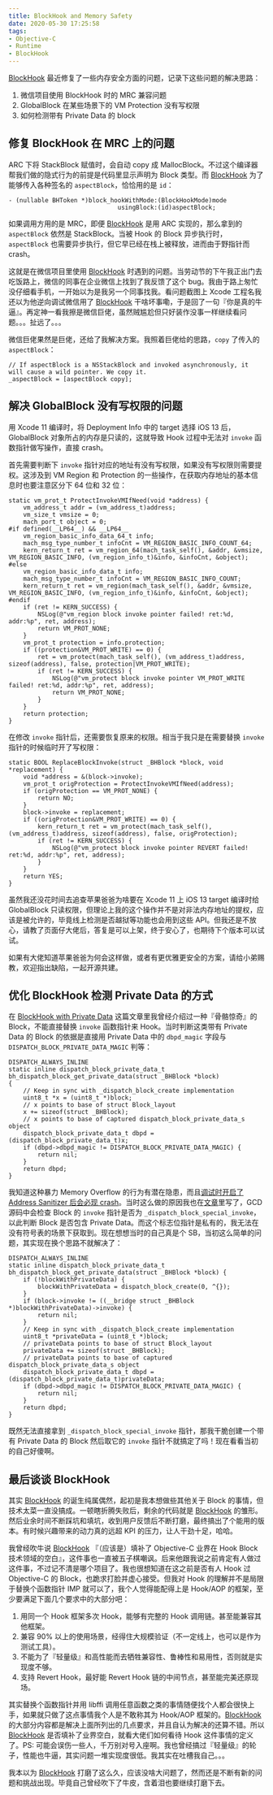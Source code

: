 ```yaml
---
title: BlockHook and Memory Safety
date: 2020-05-30 17:25:58
tags:
- Objective-C
- Runtime
- BlockHook
---
```


[BlockHook](https://github.com/yulingtianxia/BlockHook) 最近修复了一些内存安全方面的问题，记录下这些问题的解决思路：

1. 微信项目使用 BlockHook 时的 MRC 兼容问题
2. GlobalBlock 在某些场景下的 VM Protection 没有写权限
3. 如何检测带有 Private Data 的 block

<!--more-->

## 修复 BlockHook 在 MRC 上的问题

ARC 下将 StackBlock 赋值时，会自动 copy 成 MallocBlock。不过这个编译器帮我们做的隐式行为的前提是代码里显示声明为 Block 类型。而 [BlockHook](https://github.com/yulingtianxia/BlockHook) 为了能够传入各种签名的 `aspectBlock`，恰恰用的是 `id`：

```
- (nullable BHToken *)block_hookWithMode:(BlockHookMode)mode
                              usingBlock:(id)aspectBlock;
```

如果调用方用的是 MRC，即便 [BlockHook](https://github.com/yulingtianxia/BlockHook) 是用 ARC 实现的，那么拿到的 `aspectBlock` 依然是 StackBlock。当被 Hook 的 Block 异步执行时，`aspectBlock` 也需要异步执行，但它早已经在栈上被释放，进而由于野指针而 crash。

这就是在微信项目里使用 [BlockHook](https://github.com/yulingtianxia/BlockHook) 时遇到的问题。当劳动节的下午我正出门去吃饭路上，微信的同事在企业微信上找到了我反馈了这个 bug。我由于路上匆忙没仔细看手机，一开始以为是我另一个同事找我。看问题截图上 Xcode 工程名我还以为他逆向调试微信用了 [BlockHook](https://github.com/yulingtianxia/BlockHook) 干啥坏事嘞，于是回了一句『你是真的牛逼』。再定神一看我擦是微信巨佬，虽然贼尴尬但只好装作没事一样继续看问题。。。扯远了。。。

微信巨佬果然是巨佬，还给了我解决方案。我照着巨佬给的思路，`copy` 了传入的 `aspectBlock`：

```
// If aspectBlock is a NSStackBlock and invoked asynchronously, it will cause a wild pointer. We copy it.
_aspectBlock = [aspectBlock copy];
```

## 解决 GlobalBlock 没有写权限的问题

用 Xcode 11 编译时，将 Deployment Info 中的 target 选择 iOS 13 后，GlobalBlock 对象所占的内存是只读的，这就导致 Hook 过程中无法对 `invoke` 函数指针做写操作，直接 crash。

首先需要判断下 `invoke` 指针对应的地址有没有写权限，如果没有写权限则需要提权。这涉及到 VM Region 和 Protection 的一些操作，在获取内存地址的基本信息时也要注意区分下 64 位和 32 位：

```
static vm_prot_t ProtectInvokeVMIfNeed(void *address) {
    vm_address_t addr = (vm_address_t)address;
    vm_size_t vmsize = 0;
    mach_port_t object = 0;
#if defined(__LP64__) && __LP64__
    vm_region_basic_info_data_64_t info;
    mach_msg_type_number_t infoCnt = VM_REGION_BASIC_INFO_COUNT_64;
    kern_return_t ret = vm_region_64(mach_task_self(), &addr, &vmsize, VM_REGION_BASIC_INFO, (vm_region_info_t)&info, &infoCnt, &object);
#else
    vm_region_basic_info_data_t info;
    mach_msg_type_number_t infoCnt = VM_REGION_BASIC_INFO_COUNT;
    kern_return_t ret = vm_region(mach_task_self(), &addr, &vmsize, VM_REGION_BASIC_INFO, (vm_region_info_t)&info, &infoCnt, &object);
#endif
    if (ret != KERN_SUCCESS) {
        NSLog(@"vm_region block invoke pointer failed! ret:%d, addr:%p", ret, address);
        return VM_PROT_NONE;
    }
    vm_prot_t protection = info.protection;
    if ((protection&VM_PROT_WRITE) == 0) {
        ret = vm_protect(mach_task_self(), (vm_address_t)address, sizeof(address), false, protection|VM_PROT_WRITE);
        if (ret != KERN_SUCCESS) {
            NSLog(@"vm_protect block invoke pointer VM_PROT_WRITE failed! ret:%d, addr:%p", ret, address);
            return VM_PROT_NONE;
        }
    }
    return protection;
}
```

在修改 `invoke` 指针后，还需要恢复原来的权限。相当于我只是在需要替换 `invoke` 指针的时候临时开了写权限：

```
static BOOL ReplaceBlockInvoke(struct _BHBlock *block, void *replacement) {
    void *address = &(block->invoke);
    vm_prot_t origProtection = ProtectInvokeVMIfNeed(address);
    if (origProtection == VM_PROT_NONE) {
        return NO;
    }
    block->invoke = replacement;
    if ((origProtection&VM_PROT_WRITE) == 0) {
        kern_return_t ret = vm_protect(mach_task_self(), (vm_address_t)address, sizeof(address), false, origProtection);
        if (ret != KERN_SUCCESS) {
            NSLog(@"vm_protect block invoke pointer REVERT failed! ret:%d, addr:%p", ret, address);
        }
    }
    return YES;
}
```

虽然我还没花时间去追查苹果爸爸为啥要在 Xcode 11 上 iOS 13 target 编译时给 GlobalBlock 只读权限，但理论上我的这个操作并不是对非法内存地址的提权，应该是被允许的，毕竟线上检测是否越狱等功能也会用到这些 API。但我还是不放心，请教了页面仔大佬后，答复是可以上架，终于安心了，也期待下个版本可以试试。

如果有大佬知道苹果爸爸为何会这样做，或者有更优雅更安全的方案，请给小弟赐教，欢迎指出缺陷，一起开源共建。

## 优化 BlockHook 检测 Private Data 的方式

在 [BlockHook with Private Data](http://yulingtianxia.com/blog/2019/06/19/BlockHook-with-Private-Data/) 这篇文章里我曾经介绍过一种『骨骼惊奇』的 Block，不能直接替换 `invoke` 函数指针来 Hook。当时判断这类带有 Private Data 的 Block 的依据是直接用 Private Data 中的 `dbpd_magic` 字段与 `DISPATCH_BLOCK_PRIVATE_DATA_MAGIC` 判等：

```
DISPATCH_ALWAYS_INLINE
static inline dispatch_block_private_data_t
bh_dispatch_block_get_private_data(struct _BHBlock *block)
{
    // Keep in sync with _dispatch_block_create implementation
    uint8_t *x = (uint8_t *)block;
    // x points to base of struct Block_layout
    x += sizeof(struct _BHBlock);
    // x points to base of captured dispatch_block_private_data_s object
    dispatch_block_private_data_t dbpd = (dispatch_block_private_data_t)x;
    if (dbpd->dbpd_magic != DISPATCH_BLOCK_PRIVATE_DATA_MAGIC) {
        return nil;
    }
    return dbpd;
}
```

我知道这种暴力 Memory Overflow 的行为有潜在隐患，而且[调试时开启了 Address Sanitizer 后会必现 crash](https://github.com/yulingtianxia/BlockHook/issues/11)。当时这么做的原因我也在[文章](http://yulingtianxia.com/blog/2019/06/19/BlockHook-with-Private-Data/)里写了，GCD 源码中会检查 Block 的 `invoke` 指针是否为 `_dispatch_block_special_invoke`，以此判断 Block 是否包含 Private Data。而这个标志位指针是私有的，我无法在没有符号表的场景下获取到。现在想想当时的自己真是个 SB，当初这么简单的问题，其实现在换个思路不就解决了：

```
DISPATCH_ALWAYS_INLINE
static inline dispatch_block_private_data_t
bh_dispatch_block_get_private_data(struct _BHBlock *block) {
    if (!blockWithPrivateData) {
        blockWithPrivateData = dispatch_block_create(0, ^{});
    }
    if (block->invoke != ((__bridge struct _BHBlock *)blockWithPrivateData)->invoke) {
        return nil;
    }
    // Keep in sync with _dispatch_block_create implementation
    uint8_t *privateData = (uint8_t *)block;
    // privateData points to base of struct Block_layout
    privateData += sizeof(struct _BHBlock);
    // privateData points to base of captured dispatch_block_private_data_s object
    dispatch_block_private_data_t dbpd = (dispatch_block_private_data_t)privateData;
    if (dbpd->dbpd_magic != DISPATCH_BLOCK_PRIVATE_DATA_MAGIC) {
        return nil;
    }
    return dbpd;
}
```

既然无法直接拿到 `_dispatch_block_special_invoke` 指针，那我干脆创建一个带有 Private Data 的 Block 然后取它的 `invoke` 指针不就搞定了吗！现在看看当初的自己好傻啊。

## 最后谈谈 BlockHook

其实 [BlockHook](https://github.com/yulingtianxia/BlockHook) 的诞生纯属偶然，起初是我本想做些其他关于 Block 的事情，但技术太菜一直没搞成。一顿瞎折腾失败后，剩余的代码就是 [BlockHook](https://github.com/yulingtianxia/BlockHook) 的雏形。然后业余时间不断踩坑和填坑，收到用户反馈后不断打磨，最终搞出了个能用的版本。有时候兴趣带来的动力真的远超 KPI 的压力，让人干劲十足，哈哈。

我曾经吹牛说 [BlockHook](https://github.com/yulingtianxia/BlockHook) 『（应该是）填补了 Objective-C 业界在 Hook Block 技术领域的空白』，这件事也一直被五子棋嘲讽。后来他跟我说之前肯定有人做过这件事，不过记不清是哪个项目了。我也很想知道在这之前是否有人 Hook 过 Objective-C 的 Block，也跪求打脸并虚心接受。但我对 Hook 的理解并不是局限于替换个函数指针 IMP 就可以了，我个人觉得能配得上是 Hook/AOP 的框架，至少要满足下面几个要求中的大部分吧：

1. 用同一个 Hook 框架多次 Hook，能够有完整的 Hook 调用链。甚至能兼容其他框架。
2. 兼容 90% 以上的使用场景，经得住大规模验证（不一定线上，也可以是作为测试工具）。
3. 不能为了『轻量级』和高性能而去牺牲兼容性、鲁棒性和易用性，否则就是实现度不够。
4. 支持 Revert Hook，最好能 Revert Hook 链的中间节点，甚至能完美还原现场。

其实替换个函数指针并用 libffi 调用任意函数之类的事情随便找个人都会很快上手，如果就只做了这点事情我个人是不敢称其为 Hook/AOP 框架的。[BlockHook](https://github.com/yulingtianxia/BlockHook) 的大部分内容都是解决上面所列出的几点要求，并且自认为解决的还算不错。所以 [BlockHook](https://github.com/yulingtianxia/BlockHook) 是否填补了业界空白，就看大佬们如何看待 Hook 这件事情的定义了。PS: 可能会误伤一些人，千万别对号入座啊。我也曾经搞过『轻量级』的轮子，性能也牛逼，其实问题一堆实现度很低。我其实在吐槽我自己。。。

我本以为 [BlockHook](https://github.com/yulingtianxia/BlockHook) 打磨了这么久，应该没啥大问题了，然而还是不断有新的问题和挑战出现。毕竟自己曾经吹下了牛皮，含着泪也要继续打磨下去。
